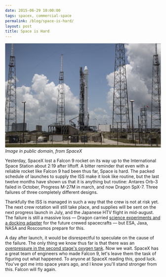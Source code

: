 ```yaml
---
date: 2015-06-29 10:00:00
tags: spacex, commercial-space
permalink: /blog/space-is-hard/
layout: post
title: Space is Hard
---
```


![Falcon 9, before launch](/static/media/2015/06/falcon9-crs7.jpg)  
_Image in public domain, from SpaceX_

Yesterday, SpaceX lost a Falcon 9 rocket on its way up to the International Space Station about 2:19 after liftoff. A bitter reminder that even with a reliable rocket like Falcon 9 had been thus far, Space is hard. The packed schedule of launches to supply the ISS make it look like routine, but the last twelve months have shown us that it is anything but routine: Antares Orb-3 failed in October, Progress M-27M in march, and now Dragon SpX-7. Three failures of three completely different designs.

<!--more-->

Thankfully the ISS is managed in such a way that the crew is not at risk yet. The next crew rotation will still take place, and supplies will be sent on the next progress launch in July, and the Japanese HTV flight in mid-august. The failure is still a massive loss — Dragon carried [science experiments and a docking adapter](http://www.spaceflight101.com/dragon-spx-7-cargo-overview.html) for the future crewed spacecrafts — but ESA, Jaxa, NASA and Roscosmos prepare for this.

A day after launch, it would be disrespectful to speculate on the cause of the failure. The only thing we know thus far is that there was an [overpressure in the second stage's oxygen tank](https://twitter.com/elonmusk/status/615185076813459456). Now we wait. SpaceX has a great team of engineers who made Falcon 9, let's leave them the task of figuring out what happened. To anyone at SpaceX reading this, good luck. You've got me into space years ago, and I know you'll stand stronger from this. Falcon will fly again.
